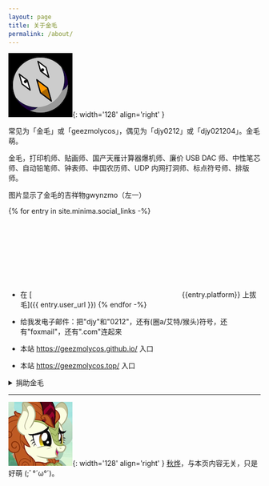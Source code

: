 ```yaml
---
layout: page
title: 关于金毛
permalink: /about/
---
```



![gwynzmo](/assets/images/gwynzmo3_small.png){: width='128' align='right' }

常见为「金毛」或「geezmolycos」，偶见为「djy0212」或「djy021204」。金毛萌。

金毛，打印机师、贴画师、国产天雁计算器爆机师、廉价 USB DAC 师、中性笔芯师、自动铅笔师、钟表师、中国农历师、UDP 内网打洞师、标点符号师、排版师。

图片显示了金毛的吉祥物gwynzmo（左一）

{% for entry in site.minima.social_links -%}
- 在 [<svg class="svg-icon grey"><use xlink:href="{{ '/assets/minima-social-icons.svg#' | append: entry.platform | relative_url }}"></use></svg>{{entry.platform}} 上拔毛]({{ entry.user_url }})
{% endfor -%}

- 给我发电子邮件：把"djy"和"0212"，还有(圈a/艾特/猴头)符号，还有"foxmail"，还有".com"连起来
- 本站 <https://geezmolycos.github.io/> 入口
- 本站 <https://geezmolycos.top/> 入口

<details markdown='1'> 
  <summary><span class='miaomiao'>捐助金毛</span></summary>

你对金毛的捐助，可以让金毛产出更优质的作品，还可以提高金毛的生活质量（比如一天吃十个蛋糕）。金毛会细致地花钱。

<span style='filter: grayscale(0.7);'>{% comment %} 这个滤镜是为了让付款码不那么鲜艳，让人更舒适 {% endcomment %}
![支付宝捐助](/assets/images/geezmo_alipay_payment_code_small.png){: height='256'}
![微信捐助](/assets/images/geezmo_wechat_payment_code_small.png){: height='256'}
</span>

</details>

---

![Autumn Blaze](/assets/images/autumn_blaze_cringe_small.png){: width='128' align='right' }
[秋烨](https://zh.moegirl.org.cn/%E7%A7%8B%E7%83%A8(%E5%BD%A9%E8%99%B9%E5%B0%8F%E9%A9%AC))，与本页内容无关，只是好萌
(;ﾞ°´ω°´)。
